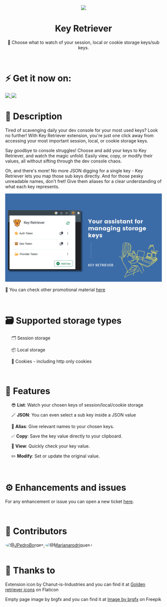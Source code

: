 
<div align="center">
	<img src="https://repository-images.githubusercontent.com/658112380/1ca66916-3b00-43e2-84fd-9e1379a3d7bb"  width="200"  />
	<h1>Key Retriever</h1>
	<p>🔮 Choose what to watch of your session, local or cookie storage keys/sub keys.</p>
</div>
<br/>

# ⚡️ Get it now on: 
<a href="#"  target="_blank">
  <img  src="https://storage.googleapis.com/web-dev-uploads/image/WlD8wC6g8khYWPJUsQceQkhXSlv1/mPGKYBIR2uCP0ApchDXE.png"  width="200"  />
</a>
<a href="https://addons.mozilla.org/en-US/firefox/addon/key-retriever/"  target="_blank">
  <img  src="https://blog.mozilla.org/addons/files/2015/11/get-the-addon.png"  height="56"  />
</a>


<br/>

# 🐶 Description
Tired of scavenging daily your dev console for your most used keys? Look no further! With Key Retriever extension, you're just one click away from accessing your most important session, local, or cookie storage keys.

Say goodbye to console struggles! Choose and add your keys to Key Retriever, and watch the magic unfold. Easily view, copy, or modify their values, all without sifting through the dev console chaos.

Oh, and there's more! No more JSON digging for a single key - Key Retriever lets you map those sub keys directly. And for those pesky unreadable names, don't fret! Give them aliases for a clear understanding of what each key represents.

![Key Retriever preview](./docs/KeyRetriever-preview.png)

🎨 You can check other promotional material [here](docs/)

<br/>

# 🗃️ Supported storage types

&nbsp;&nbsp;&nbsp;&nbsp; 🗂️ Session storage

&nbsp;&nbsp;&nbsp;&nbsp; 📦 Local storage

&nbsp;&nbsp;&nbsp;&nbsp; 🍪 Cookies - including http only cookies

<br/>

# 🚀 Features

&nbsp;&nbsp;&nbsp;&nbsp; 😎 **List**: Watch your chosen keys of session/local/cookie storage

&nbsp;&nbsp;&nbsp;&nbsp; 🪄 **JSON**: You can even select a sub key inside a JSON value

&nbsp;&nbsp;&nbsp;&nbsp; 💅 **Alias**: Give relevant names to your chosen keys.

&nbsp;&nbsp;&nbsp;&nbsp; ✅ **Copy**: Save the key value directly to your clipboard.

&nbsp;&nbsp;&nbsp;&nbsp; 👀 **View**: Quickly check your key value.

&nbsp;&nbsp;&nbsp;&nbsp; ✏️ **Modify**: Set or update the original value.

<br/>

# ⚙️ Enhancements and issues

For any enhancement or issue you can open a new ticket [here](https://github.com/Room-Elephant/extension-chrome-key-retriever/issues/new).

<br/>

# 🥷 Contributors

 <div> 
  <a href="https://github.com/JPedroBorges" data-hovercard-type="user" data-hovercard-url="/users/JPedroBorges/hovercard" data-octo-click="hovercard-link-click" data-octo-dimensions="link_type:self">
    <img src="https://avatars.githubusercontent.com/u/12955328?s=64&amp;v=4" alt="@JPedroBorges" size="32" height="32" width="32" style=" border-radius: 50%;">
  </a>
  <a href="https://github.com/Marianarodrigues7" data-hovercard-type="user" data-hovercard-url="/users/Marianarodrigues7/hovercard" data-octo-click="hovercard-link-click" data-octo-dimensions="link_type:self">
    <img src="https://avatars.githubusercontent.com/u/29409357?s=64&amp;v=4" alt="@Marianarodrigues7" size="32" height="32" width="32" style=" border-radius: 50%;">
  </a>  
</div>
<br/>

# 🙇 Thanks to

Extension icon by Chanut-is-Industries and you can find it at <a  href="https://www.flaticon.com/free-icons/golden-retriever"  title="golden retriever icons">Golden retriever icons</a> on Flaticon

Empty page image by brgfx and you can find it at <a  href="https://www.freepik.com/free-vector/dog-digging-dirt-white-background_18973243.htm#query=golden%20retriever%20bone&position=26&from_view=search&track=ais">Image by brgfx</a> on Freepik
